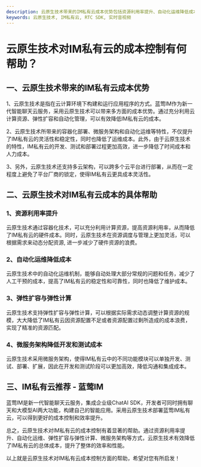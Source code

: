 ```yaml
---
description: 云原生技术带来的IM私有云成本优势包括资源利用率提升、自动化运维降低成本、弹性扩容与弹性计算、微服务架构降低开发和测试成本。IM私有云推荐 - 蓝莺IM。
keywords: 云原生技术, IM私有云, RTC SDK, 实时音视频
---
```

# 云原生技术对IM私有云的成本控制有何帮助？

## 一、云原生技术带来的IM私有云成本优势

1、云原生技术是指在云计算环境下构建和运行应用程序的方式。蓝莺IM作为新一代智能聊天云服务，采用云原生技术可以带来多方面的成本优势。通过充分利用云计算资源、弹性扩容和自动化管理，可以有效降低IM私有云的成本。

2、云原生技术所带来的容器化部署、微服务架构和自动化运维等特性，不仅提升了IM私有云的灵活性和稳定性，同时也降低了运维成本。此外，由于云原生技术的特性，IM私有云的开发、测试和部署过程更加高效，进一步降低了时间成本和人力成本。

3、另外，云原生技术还支持多云架构，可以跨多个云平台进行部署，从而在一定程度上避免了平台厂商的锁定，使得IM私有云更具成本灵活性。

## 二、云原生技术对IM私有云成本的具体帮助

### 1、资源利用率提升
云原生技术通过容器化技术，可以充分利用计算资源，提高资源利用率，从而降低了IM私有云的硬件成本。同时，云原生技术在资源调度与管理上更加灵活，可以根据需求来动态分配资源, 进一步减少了硬件资源的浪费。

### 2、自动化运维降低成本
云原生技术中的自动化运维机制，能够自动处理大部分常规的问题和任务，减少了人工干预的成本，提高了IM私有云的稳定性和可靠性，同时也降低了维护成本。

### 3、弹性扩容与弹性计算
云原生技术支持弹性扩容与弹性计算，可以根据实际需求动态调整计算资源的规模，大大降低了IM私有云因资源配置不足或者资源配置过剩所造成的成本浪费，实现了精准的资源匹配。

### 4、微服务架构降低开发和测试成本
云原生技术采用微服务架构，使得IM私有云中的不同功能模块可以单独开发、测试、部署、扩展，因此在开发和测试阶段可以更加高效，降低沟通和集成成本。

## 三、IM私有云推荐 - 蓝莺IM

蓝莺IM是新一代智能聊天云服务，集成企业级ChatAI SDK，开发者可同时拥有聊天和大模型AI两大功能，构建自己的智能应用。采用云原生技术部署蓝莺IM私有云，可以得到更好的成本控制和效率提升。

总之，云原生技术对IM私有云的成本控制有着显著的帮助。通过资源利用率提升、自动化运维、弹性扩容与弹性计算、微服务架构等方式，云原生技术有效降低了IM私有云的总体成本，提升了整体的效率和性能。

以上就是云原生技术对IM私有云成本控制方面的帮助，希望对您有所启发！